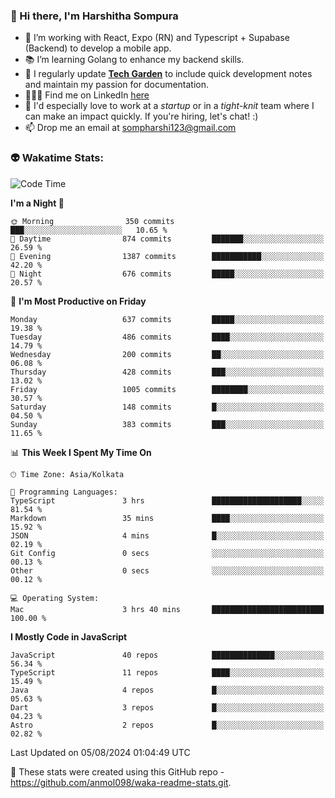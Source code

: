 ### 👋 Hi there, I'm Harshitha Sompura

- 🔧 I’m working with React, Expo (RN) and Typescript + Supabase (Backend) to develop a mobile app.
- 📚 I’m learning Golang to enhance my backend skills.
- 🌾 I regularly update **<u>[Tech Garden](https://tech-garden-hs.vercel.app/)</u>** to include quick development notes and maintain my passion for documentation.
- 👩🏻‍💻 Find me on LinkedIn <u>[here](https://www.linkedin.com/in/harshithasompura/)</u>
- 🐣 I'd especially love to work at a _startup_ or in a _tight-knit_ team where I can make an impact quickly. If you're hiring, let's chat! :)
- 📫 Drop me an email at [sompharshi123@gmail.com](mailto:sompharshi123@gmail.com)

### 👽 Wakatime Stats:
<!--START_SECTION:waka-->
![Code Time](http://img.shields.io/badge/Code%20Time-95%20hrs%201%20min-blue)

**I'm a Night 🦉** 

```text
🌞 Morning                350 commits         ███░░░░░░░░░░░░░░░░░░░░░░   10.65 % 
🌆 Daytime                874 commits         ███████░░░░░░░░░░░░░░░░░░   26.59 % 
🌃 Evening                1387 commits        ███████████░░░░░░░░░░░░░░   42.20 % 
🌙 Night                  676 commits         █████░░░░░░░░░░░░░░░░░░░░   20.57 % 
```
📅 **I'm Most Productive on Friday** 

```text
Monday                   637 commits         █████░░░░░░░░░░░░░░░░░░░░   19.38 % 
Tuesday                  486 commits         ████░░░░░░░░░░░░░░░░░░░░░   14.79 % 
Wednesday                200 commits         ██░░░░░░░░░░░░░░░░░░░░░░░   06.08 % 
Thursday                 428 commits         ███░░░░░░░░░░░░░░░░░░░░░░   13.02 % 
Friday                   1005 commits        ████████░░░░░░░░░░░░░░░░░   30.57 % 
Saturday                 148 commits         █░░░░░░░░░░░░░░░░░░░░░░░░   04.50 % 
Sunday                   383 commits         ███░░░░░░░░░░░░░░░░░░░░░░   11.65 % 
```


📊 **This Week I Spent My Time On** 

```text
🕑︎ Time Zone: Asia/Kolkata

💬 Programming Languages: 
TypeScript               3 hrs               ████████████████████░░░░░   81.54 % 
Markdown                 35 mins             ████░░░░░░░░░░░░░░░░░░░░░   15.92 % 
JSON                     4 mins              █░░░░░░░░░░░░░░░░░░░░░░░░   02.19 % 
Git Config               0 secs              ░░░░░░░░░░░░░░░░░░░░░░░░░   00.13 % 
Other                    0 secs              ░░░░░░░░░░░░░░░░░░░░░░░░░   00.12 % 

💻 Operating System: 
Mac                      3 hrs 40 mins       █████████████████████████   100.00 % 
```

**I Mostly Code in JavaScript** 

```text
JavaScript               40 repos            ██████████████░░░░░░░░░░░   56.34 % 
TypeScript               11 repos            ████░░░░░░░░░░░░░░░░░░░░░   15.49 % 
Java                     4 repos             █░░░░░░░░░░░░░░░░░░░░░░░░   05.63 % 
Dart                     3 repos             █░░░░░░░░░░░░░░░░░░░░░░░░   04.23 % 
Astro                    2 repos             █░░░░░░░░░░░░░░░░░░░░░░░░   02.82 % 
```




 Last Updated on 05/08/2024 01:04:49 UTC
<!--END_SECTION:waka-->

👀 These stats were created using this GitHub repo - https://github.com/anmol098/waka-readme-stats.git. 
